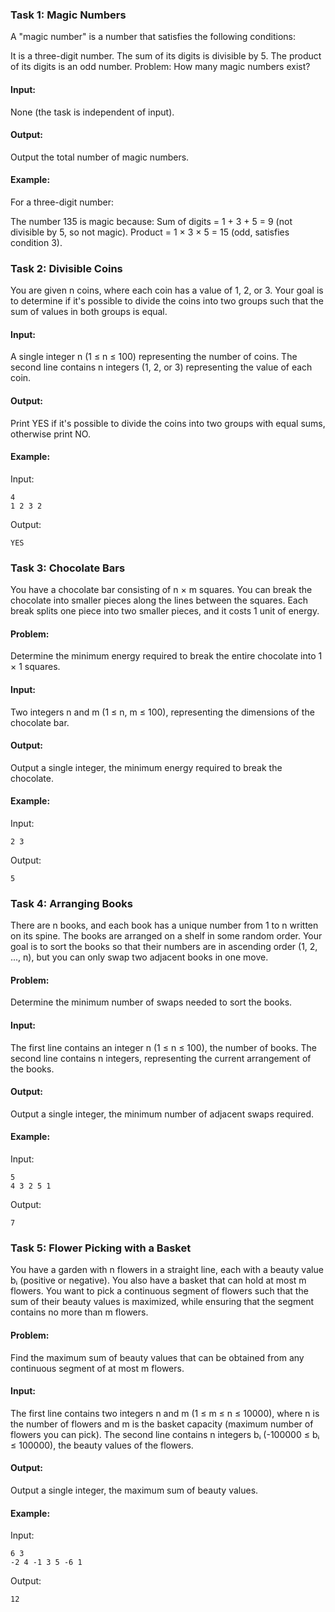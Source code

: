 ### Task 1: Magic Numbers
A "magic number" is a number that satisfies the following conditions:

It is a three-digit number.
The sum of its digits is divisible by 5.
The product of its digits is an odd number.
Problem:
How many magic numbers exist?

#### Input:
None (the task is independent of input).

#### Output:
Output the total number of magic numbers.

#### Example:
For a three-digit number:

The number 135 is magic because:
Sum of digits = 1 + 3 + 5 = 9 (not divisible by 5, so not magic).
Product = 1 × 3 × 5 = 15 (odd, satisfies condition 3).

### Task 2: Divisible Coins
You are given n coins, where each coin has a value of 1, 2, or 3. Your goal is to determine if it's possible to divide the coins into two groups such that the sum of values in both groups is equal.

#### Input:
A single integer n (1 ≤ n ≤ 100) representing the number of coins.
The second line contains n integers (1, 2, or 3) representing the value of each coin. 
#### Output:
Print YES if it's possible to divide the coins into two groups with equal sums, otherwise print NO.

#### Example:
Input:
```
4
1 2 3 2
```
Output:
```
YES
```

### Task 3: Chocolate Bars
You have a chocolate bar consisting of n × m squares. You can break the chocolate into smaller pieces along the lines between the squares. Each break splits one piece into two smaller pieces, and it costs 1 unit of energy.

#### Problem:
Determine the minimum energy required to break the entire chocolate into 1 × 1 squares.

#### Input:
Two integers n and m (1 ≤ n, m ≤ 100), representing the dimensions of the chocolate bar.
#### Output:
Output a single integer, the minimum energy required to break the chocolate.

#### Example:
Input:
```
2 3
```
Output:
```
5
```

### Task 4: Arranging Books
There are n books, and each book has a unique number from 1 to n written on its spine. The books are arranged on a shelf in some random order. Your goal is to sort the books so that their numbers are in ascending order (1, 2, ..., n), but you can only swap two adjacent books in one move.

#### Problem:
Determine the minimum number of swaps needed to sort the books.

#### Input:
The first line contains an integer n (1 ≤ n ≤ 100), the number of books.
The second line contains n integers, representing the current arrangement of the books.
#### Output:
Output a single integer, the minimum number of adjacent swaps required.

#### Example:
Input:
```
5
4 3 2 5 1
```
Output:
```
7
```

### Task 5: Flower Picking with a Basket
You have a garden with n flowers in a straight line, each with a beauty value bᵢ (positive or negative). You also have a basket that can hold at most m flowers. You want to pick a continuous segment of flowers such that the sum of their beauty values is maximized, while ensuring that the segment contains no more than m flowers.

#### Problem:
Find the maximum sum of beauty values that can be obtained from any continuous segment of at most m flowers.

#### Input:
The first line contains two integers n and m (1 ≤ m ≤ n ≤ 10000), where n is the number of flowers and m is the basket capacity (maximum number of flowers you can pick).
The second line contains n integers bᵢ (-100000 ≤ bᵢ ≤ 100000), the beauty values of the flowers.
#### Output:
Output a single integer, the maximum sum of beauty values.

#### Example:
Input:
```
6 3
-2 4 -1 3 5 -6 1
```
Output:
```
12
```

